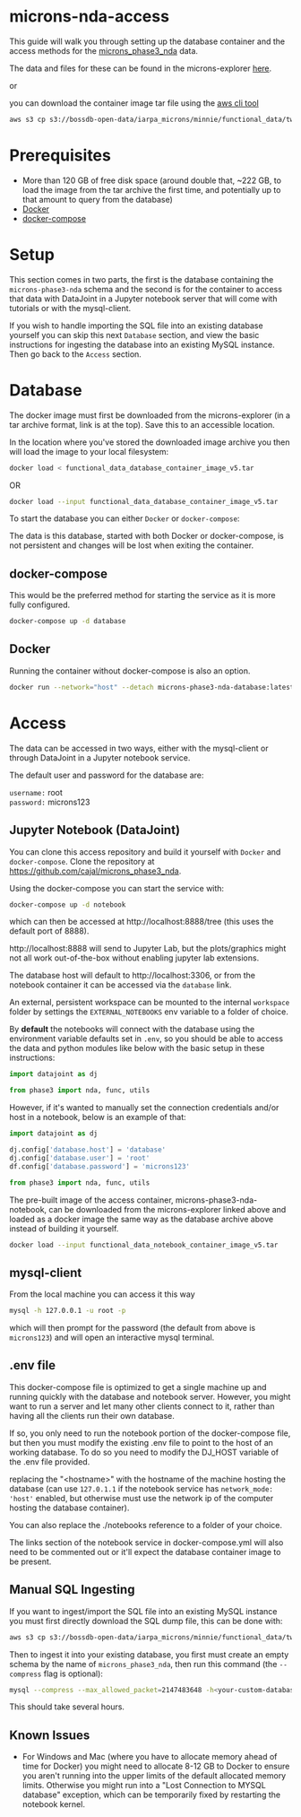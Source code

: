 # microns-nda-access

This guide will walk you through setting up the database container and the access methods for the [microns_phase3_nda](https://github.com/cajal/microns_phase3_nda) data.

The data and files for these can be found in the microns-explorer [here](https://www.microns-explorer.org/cortical-mm3#f-data).

or

you can download the container image tar file using the [aws cli tool](https://docs.aws.amazon.com/cli/latest/userguide/install-cliv2.html)

```bash
aws s3 cp s3://bossdb-open-data/iarpa_microns/minnie/functional_data/two_photon_processed_data_and_metadata/database_v5/functional_data_database_container_image_v5.tar . --no-sign-request
```

# Prerequisites

- More than 120 GB of free disk space (around double that, ~222 GB, to load the image from the tar archive the first time, and potentially up to that amount to query from the database)
- [Docker](https://docs.docker.com/desktop/)
- [docker-compose](https://docs.docker.com/compose/)

# Setup

This section comes in two parts, the first is the database containing the `microns-phase3-nda` schema and the second is for the container to access that data with DataJoint in a Jupyter notebook server that will come with tutorials or with the mysql-client.

If you wish to handle importing the SQL file into an existing database yourself you can skip this next `Database` section, and view the basic instructions for ingesting the database into an existing MySQL instance. Then go back to the `Access` section.

# Database

The docker image must first be downloaded from the microns-explorer (in a tar archive format, link is at the top).
Save this to an accessible location.

In the location where you've stored the downloaded image archive you then will load the image to your local filesystem:

```bash
docker load < functional_data_database_container_image_v5.tar
```

OR

```bash
docker load --input functional_data_database_container_image_v5.tar
```

To start the database you can either `Docker` or `docker-compose`:

The data is this database, started with both Docker or docker-compose, is not persistent and changes will be lost when exiting the container.

## docker-compose

This would be the preferred method for starting the service as it is more fully configured.
```bash
docker-compose up -d database
```

## Docker

Running the container without docker-compose is also an option.

```bash
docker run --network="host" --detach microns-phase3-nda-database:latest
```

# Access

The data can be accessed in two ways, either with the mysql-client or through DataJoint in a Jupyter notebook service.

The default user and password for the database are:

`username:` root  
`password:` microns123

## Jupyter Notebook (DataJoint)

You can clone this access repository and build it yourself with `Docker` and `docker-compose`.
Clone the repository at https://github.com/cajal/microns_phase3_nda.

Using the docker-compose you can start the service with:

```bash
docker-compose up -d notebook
```
which can then be accessed at http://localhost:8888/tree (this uses the default port of 8888).

http://localhost:8888 will send to Jupyter Lab, but the plots/graphics might not all work out-of-the-box without enabling jupyter lab extensions.

The database host will default to http://localhost:3306, or from the notebook container it can be accessed via the `database` link.

An external, persistent workspace can be mounted to the internal `workspace` folder by settings the `EXTERNAL_NOTEBOOKS` env variable to a folder of choice.

By **default**  the notebooks will connect with the database using the environment variable defaults set in `.env`, so you should be able to access the data and python modules like below with the basic setup in these instructions:

```python
import datajoint as dj

from phase3 import nda, func, utils
```

However, if it's wanted to manually set the connection credentials and/or host in a notebook, below is an example of that:

```python
import datajoint as dj

dj.config['database.host'] = 'database'
dj.config['database.user'] = 'root'
df.config['database.password'] = 'microns123'

from phase3 import nda, func, utils
```

The pre-built image of the access container, microns-phase3-nda-notebook, can be downloaded from the microns-explorer linked above and loaded as a docker image the same way as the database archive above instead of building it yourself.

```bash
docker load --input functional_data_notebook_container_image_v5.tar
```

## mysql-client

From the local machine you can access it this way

```bash
mysql -h 127.0.0.1 -u root -p
```

which will then prompt for the password (the default from above is `microns123`) and will open an interactive mysql terminal.

## .env file

This docker-compose file is optimized to get a single machine up and running quickly with the database and notebook server.
However, you  might want to run a server and let many other clients connect to it, rather than having all the clients run their own database.

If so, you only need to run the notebook portion of the docker-compose file, but then you must modify the existing .env file to point to the host of an working database.  To do so you need to modify the DJ_HOST variable of the .env file provided.

replacing the "\<hostname>" with the hostname of the machine hosting the database (can use `127.0.1.1` if the notebook service has `network_mode: 'host'` enabled, but otherwise must use the network ip of the computer hosting the database container).

You can also replace the ./notebooks reference to a folder of your choice.

The links section of the notebook service in docker-compose.yml will also need to be commented out or it'll expect the database container image to be present.

## Manual SQL Ingesting

If you want to ingest/import the SQL file into an existing MySQL instance you must first directly download the SQL dump file, this can be done with:

```bash
aws s3 cp s3://bossdb-open-data/iarpa_microns/minnie/functional_data/two_photon_processed_data_and_metadata/database_v5/functional_data_database_sql_dump_v5.sql . --no-sign-request
```

Then to ingest it into your existing database, you first must create an empty schema by the name of `microns_phase3_nda`, then run this command (the `--compress` flag is optional):

```bash
mysql --compress --max_allowed_packet=2147483648 -h<your-custom-database-ip> -u<your-username> -p microns_phase3_nda < functional_data_database_sql_dump_v5.sql
```

This should take several hours.

## Known Issues

- For Windows and Mac (where you have to allocate memory ahead of time for Docker) you might need to allocate 8-12 GB to Docker to ensure you aren't running into the upper limits of the default allocated memory limits. Otherwise you might run into a "Lost Connection to MYSQL database" exception, which can be temporarily fixed by restarting the notebook kernel.
